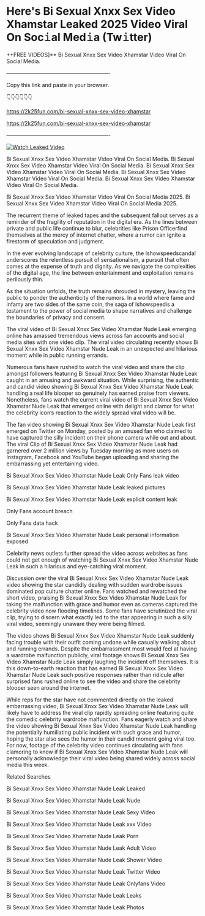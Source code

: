 # Here's Bi Sexual Xnxx Sex Video Xhamstar Leaked 2025 Video Viral On Soc𝚒al Med𝚒a (Tw𝚒tter)

++FREE VIDEOS]** Bi Sexual Xnxx Sex Video Xhamstar Video Viral On Social Media.

———————————————————-

Copy this link and paste in your browser.

👇👇👇👇👇👇

https://2k25fun.com/bi-sexual-xnxx-sex-video-xhamstar

https://2k25fun.com/bi-sexual-xnxx-sex-video-xhamstar

———————————————————-

[![Watch Leaked Video](https://miro.medium.com/v2/resize:fit:828/format:webp/1*cilzJN44JGOrTw9NJCrNHA.gif "Watch Leaked Video")](https://2k25fun.com/bi-sexual-xnxx-sex-video-xhamstar)

Bi Sexual Xnxx Sex Video Xhamstar Video Viral On Social Media. Bi Sexual Xnxx Sex Video Xhamstar Video Viral On Social Media. Bi Sexual Xnxx Sex Video Xhamstar Video Viral On Social Media. Bi Sexual Xnxx Sex Video Xhamstar Video Viral On Social Media. Bi Sexual Xnxx Sex Video Xhamstar Video Viral On Social Media.

Bi Sexual Xnxx Sex Video Xhamstar Video Viral On Social Media 2025. Bi Sexual Xnxx Sex Video Xhamstar Video Viral On Social Media 2025.

The recurrent theme of leaked tapes and the subsequent fallout serves as a reminder of the fragility of reputation in the digital era. As the lines between private and public life continue to blur, celebrities like Prison Officerfind themselves at the mercy of internet chatter, where a rumor can ignite a firestorm of speculation and judgment.

In the ever evolving landscape of celebrity culture, the Ishowspeedscandal underscores the relentless pursuit of sensationalism, a pursuit that often comes at the expense of truth and dignity. As we navigate the complexities of the digital age, the line between entertainment and exploitation remains perilously thin.

As the situation unfolds, the truth remains shrouded in mystery, leaving the public to ponder the authenticity of the rumors. In a world where fame and infamy are two sides of the same coin, the saga of Ishowspeedis a testament to the power of social media to shape narratives and challenge the boundaries of privacy and consent.

The viral video of Bi Sexual Xnxx Sex Video Xhamstar Nude Leak emerging online has amassed tremendous views across fan accounts and social media sites with one video clip. The viral video circulating recently shows Bi Sexual Xnxx Sex Video Xhamstar Nude Leak in an unexpected and hilarious moment while in public running errands.

Numerous fans have rushed to watch the viral video and share the clip amongst followers featuring Bi Sexual Xnxx Sex Video Xhamstar Nude Leak caught in an amusing and awkward situation. While surprising, the authentic and candid video showing Bi Sexual Xnxx Sex Video Xhamstar Nude Leak handling a real life blooper so genuinely has earned praise from viewers. Nonetheless, fans watch the current viral video of Bi Sexual Xnxx Sex Video Xhamstar Nude Leak that emerged online with delight and clamor for what the celebrity icon’s reaction to the widely spread viral video will be.

The fan video showing Bi Sexual Xnxx Sex Video Xhamstar Nude Leak first emerged on Twitter on Monday, posted by an amused fan who claimed to have captured the silly incident on their phone camera while out and about. The viral Clip of Bi Sexual Xnxx Sex Video Xhamstar Nude Leak had garnered over 2 million views by Tuesday morning as more users on Instagram, Facebook and YouTube began uploading and sharing the embarrassing yet entertaining video.

Bi Sexual Xnxx Sex Video Xhamstar Nude Leak Only Fans leak video

Bi Sexual Xnxx Sex Video Xhamstar Nude Leak leaked pictures

Bi Sexual Xnxx Sex Video Xhamstar Nude Leak explicit content leak

Only Fans account breach

Only Fans data hack

Bi Sexual Xnxx Sex Video Xhamstar Nude Leak personal information exposed

Celebrity news outlets further spread the video across websites as fans could not get enough of watching Bi Sexual Xnxx Sex Video Xhamstar Nude Leak in such a hilarious and eye-catching viral moment.

Discussion over the viral Bi Sexual Xnxx Sex Video Xhamstar Nude Leak video showing the star candidly dealing with sudden wardrobe issues dominated pop culture chatter online. Fans watched and rewatched the short video, praising Bi Sexual Xnxx Sex Video Xhamstar Nude Leak for taking the malfunction with grace and humor even as cameras captured the celebrity video now flooding timelines. Some fans have scrutinized the viral clip, trying to discern what exactly led to the star appearing in such a silly viral video, seemingly unaware they were being filmed.

The video shows Bi Sexual Xnxx Sex Video Xhamstar Nude Leak suddenly facing trouble with their outfit coming undone while casually walking about and running errands. Despite the embarrassment most would feel at having a wardrobe malfunction publicly, viral footage shows Bi Sexual Xnxx Sex Video Xhamstar Nude Leak simply laughing the incident off themselves. It is this down-to-earth reaction that has earned Bi Sexual Xnxx Sex Video Xhamstar Nude Leak such positive responses rather than ridicule after surprised fans rushed online to see the video and share the celebrity blooper seen around the internet.

While reps for the star have not commented directly on the leaked embarrassing video, Bi Sexual Xnxx Sex Video Xhamstar Nude Leak will likely have to address the viral clip rapidly spreading online featuring quite the comedic celebrity wardrobe malfunction. Fans eagerly watch and share the video showing Bi Sexual Xnxx Sex Video Xhamstar Nude Leak handling the potentially humiliating public incident with such grace and humor, hoping the star also sees the humor in their candid moment going viral too. For now, footage of the celebrity video continues circulating with fans clamoring to know if Bi Sexual Xnxx Sex Video Xhamstar Nude Leak will personally acknowledge their viral video being shared widely across social media this week.

Related Searches

Bi Sexual Xnxx Sex Video Xhamstar Nude Leak Leaked

Bi Sexual Xnxx Sex Video Xhamstar Nude Leak Nude

Bi Sexual Xnxx Sex Video Xhamstar Nude Leak Sexy Video

Bi Sexual Xnxx Sex Video Xhamstar Nude Leak xxx Video

Bi Sexual Xnxx Sex Video Xhamstar Nude Leak Porn

Bi Sexual Xnxx Sex Video Xhamstar Nude Leak Adult Video

Bi Sexual Xnxx Sex Video Xhamstar Nude Leak Shower Video

Bi Sexual Xnxx Sex Video Xhamstar Nude Leak Twitter Video

Bi Sexual Xnxx Sex Video Xhamstar Nude Leak Onlyfans Video

Bi Sexual Xnxx Sex Video Xhamstar Nude Leak Leaks

Bi Sexual Xnxx Sex Video Xhamstar Nude Leak Photos